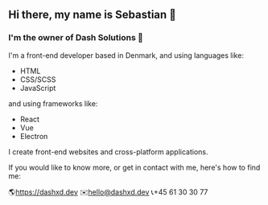 ## Hi there, my name is Sebastian 👋
### I'm the owner of Dash Solutions 🚀

I'm a front-end developer based in Denmark, and using languages like:
* HTML
* CSS/SCSS
* JavaScript

and using frameworks like:
* React
* Vue
* Electron

I create front-end websites and cross-platform applications.

If you would like to know more, or get in contact with me, here's how to find me:

🌎https://dashxd.dev
✉️hello@dashxd.dev
📞+45 61 30 30 77
<!--
**DDDASHXD/DDDASHXD** is a ✨ _special_ ✨ repository because its `README.md` (this file) appears on your GitHub profile.

Here are some ideas to get you started:

- 🔭 I’m currently working on ...
- 🌱 I’m currently learning ...
- 👯 I’m looking to collaborate on ...
- 🤔 I’m looking for help with ...
- 💬 Ask me about ...
- 📫 How to reach me: ...
- 😄 Pronouns: ...
- ⚡ Fun fact: ...
-->

